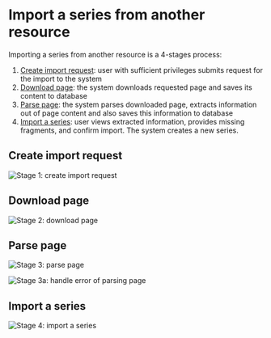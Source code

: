 # Import a series from another resource

Importing a series from another resource is a 4-stages process:
1. [Create import request](#create-import-request): user with sufficient
   privileges submits request for the import to the system
1. [Download page](#download-page): the system downloads requested page and
   saves its content to database
1. [Parse page](#parse-page): the system parses downloaded page, extracts
   information out of page content and also saves this information to database
1. [Import a series](#import-a-series): user views extracted information,
   provides missing fragments, and confirm import. The system creates a new
   series.

## Create import request

![Stage 1: create import request](https://github.com/php-coder/mystamps/blob/generated-assets/docs/diagrams/create-import-request.png)

## Download page

![Stage 2: download page](https://github.com/php-coder/mystamps/blob/generated-assets/docs/diagrams/download-page.png)

## Parse page

![Stage 3: parse page](https://github.com/php-coder/mystamps/blob/generated-assets/docs/diagrams/parse-page.png)

![Stage 3a: handle error of parsing page](https://github.com/php-coder/mystamps/blob/generated-assets/docs/diagrams/parse-page-failed.png)

## Import a series

![Stage 4: import a series](https://github.com/php-coder/mystamps/blob/generated-assets/docs/diagrams/import-series.png)
